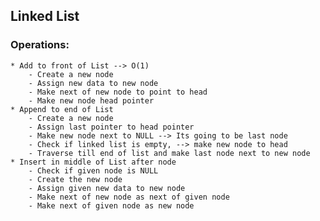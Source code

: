 ## Linked List

### Operations:
    * Add to front of List --> O(1)
        - Create a new node
        - Assign new data to new node
        - Make next of new node to point to head
        - Make new node head pointer
    * Append to end of List
        - Create a new node
        - Assign last pointer to head pointer
        - Make new node next to NULL --> Its going to be last node
        - Check if linked list is empty, --> make new node to head
        - Traverse till end of list and make last node next to new node
    * Insert in middle of List after node
        - Check if given node is NULL
        - Create the new node
        - Assign given new data to new node
        - Make next of new node as next of given node
        - Make next of given node as new node
